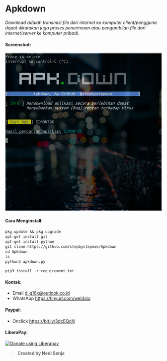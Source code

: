 # Apkdown
*Download adalah transmisi file dari internet ke komputer client/pengguna dapat dikatakan juga proses penerimaan atau pengambilan file dari internet/server ke komputer pribadi.*
#### Screenshot:
![](./Skrinsut.png)
#### Cara Menginstall:
```
pkg update && pkg upgrade
apt-get install git
apt-get install python
git clone https://github.com/stepbystepexe/Apkdown
cd Apkdown
ls
python3 apkdown.py
```
```
pip3 install -r requirement.txt
```
#### Kontak:
+ Email d_q16x@outlook.co.id
+ WhatsApp https://tinyurl.com/wel4alo
#### Paypal:
+ Onclick https://bit.ly/3dcEQcN
#### LiberaPay:
<noscript><a href="https://liberapay.com/stepbystepexe/donate"><img alt="Donate using Liberapay" src="https://liberapay.com/assets/widgets/donate.svg"></a></noscript>
>**Created by Nedi Senja**
